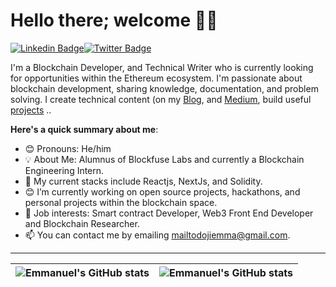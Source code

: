# Hello there; welcome 👋🏾

[![Linkedin Badge](https://img.shields.io/badge/-Emmanuel%20Doji-blue?style=for-the-badge&logo=Linkedin&logoColor=white&link=https://www.linkedin.com/in/emmanuel-doji/)](https://www.linkedin.com/in/emmanuel-doji/)[![Twitter Badge](https://img.shields.io/badge/-@emmanueldoji-1ca0f1?style=for-the-badge&logo=twitter&logoColor=white&link=https://twitter.com/emmanueldoji)](https://twitter.com/emmanueldoji)

I'm a Blockchain Developer, and Technical Writer who is currently looking for opportunities within the Ethereum ecosystem. I'm passionate about blockchain development, sharing knowledge, documentation, and problem solving. I create technical content (on my [Blog](https://emmanueldoji.hashnode.dev/), and [Medium](https://medium.com/@dojiemma), build useful [projects](https://github.com/web3normad) ..

**Here's a quick summary about me**:

- 😊 Pronouns: He/him
- 💡 About Me: Alumnus of Blockfuse Labs and currently a Blockchain Engineering Intern.
- 🌱 My current stacks include Reactjs, NextJs, and Solidity.
- 😊 I’m currently working on open source projects, hackathons, and personal projects within the blockchain space.
- 💼 Job interests: Smart contract Developer, Web3 Front End Developer and Blockchain Researcher.
- 📫 You can contact me by emailing mailtodojiemma@gmail.com.

---

| <img align="center" src="https://github-readme-stats.vercel.app/api?username=web3normad&show_icons=true&include_all_commits=true&hide_border=true" alt="Emmanuel's GitHub stats" /> | <img align="center" src="https://github-readme-stats.vercel.app/api/top-langs/?username=web3normad&langs_count=8&layout=compact&hide_border=true" alt="Emmanuel's GitHub stats" /> |
| ------------- | ------------- |
